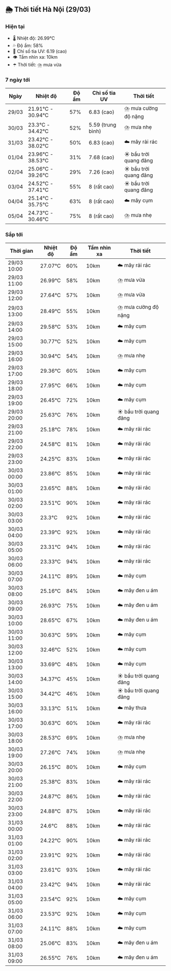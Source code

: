 ## 🌦️ Thời tiết Hà Nội (29/03)

### Hiện tại

- 🌡️ Nhiệt độ: 26.99℃
- 💦 Độ ẩm: 58%
- 🌟 Chỉ số tia UV: 6.19 (cao)
- 👁️ Tầm nhìn xa: 10km
- ☂️ Thời tiết: ⛈️ mưa vừa

### 7 ngày tới

| Ngày | Nhiệt độ | Độ ẩm | Chỉ số tia UV | Thời tiết |
| --- | --- | --- | --- | --- |
| 29/03 | 21.91℃ - 30.94℃ | 57% | 6.83 (cao) | ⛈️ mưa cường độ nặng |
| 30/03 | 23.3℃ - 34.42℃ | 52% | 5.59 (trung bình) | ⛈️ mưa nhẹ |
| 31/03 | 23.42℃ - 38.02℃ | 50% | 6.83 (cao) | ☁️ mây rải rác |
| 01/04 | 23.96℃ - 38.53℃ | 31% | 7.68 (cao) | ☀️ bầu trời quang đãng |
| 02/04 | 25.06℃ - 39.26℃ | 29% | 7.26 (cao) | ☀️ bầu trời quang đãng |
| 03/04 | 24.52℃ - 37.41℃ | 55% | 8 (rất cao) | ☀️ bầu trời quang đãng |
| 04/04 | 25.14℃ - 35.75℃ | 63% | 8 (rất cao) | ☁️ mây cụm |
| 05/04 | 24.73℃ - 30.46℃ | 75% | 8 (rất cao) | ⛈️ mưa nhẹ |

### Sắp tới

| Thời gian | Nhiệt độ | Độ ẩm | Tầm nhìn xa | Thời tiết |
| --- | --- | --- | --- | --- |
| 29/03 10:00 | 27.07℃ | 60% | 10km | ☁️ mây rải rác |
| 29/03 11:00 | 26.99℃ | 58% | 10km | ⛈️ mưa vừa |
| 29/03 12:00 | 27.64℃ | 57% | 10km | ⛈️ mưa vừa |
| 29/03 13:00 | 28.49℃ | 55% | 10km | ⛈️ mưa cường độ nặng |
| 29/03 14:00 | 29.58℃ | 53% | 10km | ☁️ mây cụm |
| 29/03 15:00 | 30.77℃ | 52% | 10km | ☁️ mây cụm |
| 29/03 16:00 | 30.94℃ | 54% | 10km | ⛈️ mưa nhẹ |
| 29/03 17:00 | 29.36℃ | 60% | 10km | ☁️ mây cụm |
| 29/03 18:00 | 27.95℃ | 66% | 10km | ☁️ mây cụm |
| 29/03 19:00 | 26.45℃ | 72% | 10km | ☁️ mây cụm |
| 29/03 20:00 | 25.63℃ | 76% | 10km | ☀️ bầu trời quang đãng |
| 29/03 21:00 | 25.18℃ | 78% | 10km | ☁️ mây rải rác |
| 29/03 22:00 | 24.58℃ | 81% | 10km | ☁️ mây rải rác |
| 29/03 23:00 | 24.25℃ | 83% | 10km | ☁️ mây rải rác |
| 30/03 00:00 | 23.86℃ | 85% | 10km | ☁️ mây rải rác |
| 30/03 01:00 | 23.65℃ | 88% | 10km | ☁️ mây rải rác |
| 30/03 02:00 | 23.51℃ | 90% | 10km | ☁️ mây rải rác |
| 30/03 03:00 | 23.3℃ | 92% | 10km | ☁️ mây rải rác |
| 30/03 04:00 | 23.39℃ | 92% | 10km | ☁️ mây rải rác |
| 30/03 05:00 | 23.31℃ | 94% | 10km | ☁️ mây rải rác |
| 30/03 06:00 | 23.33℃ | 94% | 10km | ☁️ mây rải rác |
| 30/03 07:00 | 24.11℃ | 89% | 10km | ☁️ mây cụm |
| 30/03 08:00 | 25.16℃ | 84% | 10km | ☁️ mây đen u ám |
| 30/03 09:00 | 26.93℃ | 75% | 10km | ☁️ mây đen u ám |
| 30/03 10:00 | 28.65℃ | 67% | 10km | ☁️ mây đen u ám |
| 30/03 11:00 | 30.63℃ | 59% | 10km | ☁️ mây cụm |
| 30/03 12:00 | 32.46℃ | 52% | 10km | ☁️ mây cụm |
| 30/03 13:00 | 33.69℃ | 48% | 10km | ☁️ mây cụm |
| 30/03 14:00 | 34.37℃ | 45% | 10km | ☀️ bầu trời quang đãng |
| 30/03 15:00 | 34.42℃ | 46% | 10km | ☀️ bầu trời quang đãng |
| 30/03 16:00 | 33.13℃ | 51% | 10km | ☁️ mây thưa |
| 30/03 17:00 | 30.63℃ | 60% | 10km | ☁️ mây rải rác |
| 30/03 18:00 | 28.53℃ | 69% | 10km | ⛈️ mưa nhẹ |
| 30/03 19:00 | 27.26℃ | 74% | 10km | ⛈️ mưa nhẹ |
| 30/03 20:00 | 26.15℃ | 80% | 10km | ☁️ mây cụm |
| 30/03 21:00 | 25.38℃ | 83% | 10km | ☁️ mây rải rác |
| 30/03 22:00 | 24.87℃ | 86% | 10km | ☁️ mây rải rác |
| 30/03 23:00 | 24.88℃ | 87% | 10km | ☁️ mây rải rác |
| 31/03 00:00 | 24.6℃ | 88% | 10km | ☁️ mây rải rác |
| 31/03 01:00 | 24.22℃ | 90% | 10km | ☁️ mây rải rác |
| 31/03 02:00 | 23.91℃ | 92% | 10km | ☁️ mây rải rác |
| 31/03 03:00 | 23.61℃ | 93% | 10km | ☁️ mây rải rác |
| 31/03 04:00 | 23.42℃ | 94% | 10km | ☁️ mây rải rác |
| 31/03 05:00 | 23.54℃ | 92% | 10km | ☁️ mây cụm |
| 31/03 06:00 | 23.53℃ | 92% | 10km | ☁️ mây cụm |
| 31/03 07:00 | 24.11℃ | 88% | 10km | ☁️ mây cụm |
| 31/03 08:00 | 25.06℃ | 83% | 10km | ☁️ mây đen u ám |
| 31/03 09:00 | 26.55℃ | 76% | 10km | ☁️ mây đen u ám |

